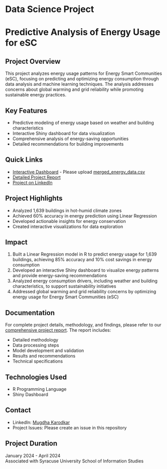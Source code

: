 # Data Science Project
# Predictive Analysis of Energy Usage for eSC

## Project Overview
This project analyzes energy usage patterns for Energy Smart Communities (eSC), focusing on predicting and optimizing energy consumption through data analysis and machine learning techniques. The analysis addresses concerns about global warming and grid reliability while promoting sustainable energy practices.

## Key Features
- Predictive modeling of energy usage based on weather and building characteristics
- Interactive Shiny dashboard for data visualization
- Comprehensive analysis of energy-saving opportunities
- Detailed recommendations for building improvements

## Quick Links
- [Interactive Dashboard](https://mugdha-karodkar.shinyapps.io/IST687_Final_Project/) - Please upload [merged_energy_data.csv](https://github.com/mkarodka/Energy-Usage-Predictive-Analysis-eSC/blob/cc80dc3e7c8921618ef6fe678a1349d37da3ea4b/merged_energy_data.csv)
- [Detailed Project Report](Project-Report.pdf)
- [Project on LinkedIn](https://linkedin.com/in/mugdha-karodkar/details/projects/)

## Project Highlights
- Analyzed 1,639 buildings in hot-humid climate zones
- Achieved 60% accuracy in energy prediction using Linear Regression
- Developed actionable insights for energy conservation
- Created interactive visualizations for data exploration

## Impact
1. Built a Linear Regression model in R to predict energy usage for 1,639 buildings, achieving 85% accuracy and 10% cost savings in energy consumption
2. Developed an interactive Shiny dashboard to visualize energy patterns and provide energy-saving recommendations
3. Analyzed energy consumption drivers, including weather and building characteristics, to support sustainability initiatives
4. Addressed global warming and grid reliability concerns by optimizing energy usage for Energy Smart Communities (eSC)

## Documentation
For complete project details, methodology, and findings, please refer to our [comprehensive project report](Project-Report.pdf). The report includes:
- Detailed methodology
- Data processing steps
- Model development and validation
- Results and recommendations
- Technical specifications

## Technologies Used
- R Programming Language
- Shiny Dashboard

## Contact
- LinkedIn: [Mugdha Karodkar](https://linkedin.com/in/mugdha-karodkar/)
- Project Issues: Please create an issue in this repository

## Project Duration
January 2024 - April 2024  
Associated with Syracuse University School of Information Studies
